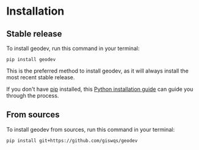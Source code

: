 # Installation

## Stable release

To install geodev, run this command in your terminal:

```
pip install geodev
```

This is the preferred method to install geodev, as it will always install the most recent stable release.

If you don't have [pip](https://pip.pypa.io) installed, this [Python installation guide](http://docs.python-guide.org/en/latest/starting/installation/) can guide you through the process.

## From sources

To install geodev from sources, run this command in your terminal:

```
pip install git+https://github.com/giswqs/geodev
```
